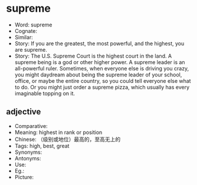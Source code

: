 # supreme

- Word: supreme
- Cognate: 
- Similar: 
- Story: If you are the greatest, the most powerful, and the highest, you are supreme.
- Story: The U.S. Supreme Court is the highest court in the land. A supreme being is a god or other higher power. A supreme leader is an all-powerful ruler. Sometimes, when everyone else is driving you crazy, you might daydream about being the supreme leader of your school, office, or maybe the entire country, so you could tell everyone else what to do. Or you might just order a supreme pizza, which usually has every imaginable topping on it.

## adjective

- Comparative: 
- Meaning: highest in rank or position
- Chinese: （级别或地位）最高的，至高无上的
- Tags: high, best, great
- Synonyms: 
- Antonyms: 
- Use: 
- Eg.: 
- Picture: 

